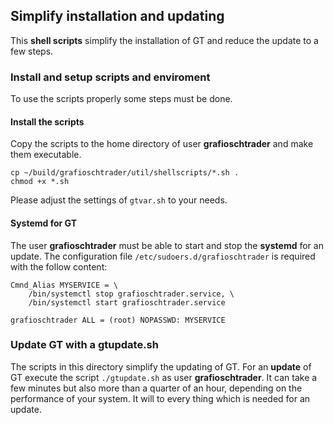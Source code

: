 ## Simplify installation and updating
This **shell scripts** simplify the installation of GT and reduce the update to a few steps.

### Install and setup scripts and enviroment
To use the scripts properly some steps must be done.

#### Install the scripts
Copy the scripts to the home directory of user **grafioschtrader** and make them executable.
```
cp ~/build/grafioschtrader/util/shellscripts/*.sh .
chmod +x *.sh
```
Please adjust the settings of `gtvar.sh` to your needs.

#### Systemd for GT
The user **grafioschtrader** must be able to start and stop the **systemd** for an update. The configuration file `/etc/sudoers.d/grafioschtrader` is required with the follow content:
```
Cmnd_Alias MYSERVICE = \
    /bin/systemctl stop grafioschtrader.service, \
    /bin/systemctl start grafioschtrader.service

grafioschtrader ALL = (root) NOPASSWD: MYSERVICE
```

### Update GT with a gtupdate.sh
The scripts in this directory simplify the updating of GT. For an **update** of GT execute the script `./gtupdate.sh` as user **grafioschtrader**. It can take a few minutes but also more than a quarter of an hour, depending on the performance of your system. It will to every thing which is needed for an update.